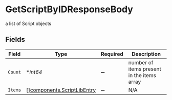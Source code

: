 # GetScriptByIDResponseBody

a list of Script objects


## Fields

| Field                                                                    | Type                                                                     | Required                                                                 | Description                                                              |
| ------------------------------------------------------------------------ | ------------------------------------------------------------------------ | ------------------------------------------------------------------------ | ------------------------------------------------------------------------ |
| `Count`                                                                  | **int64*                                                                 | :heavy_minus_sign:                                                       | number of items present in the items array                               |
| `Items`                                                                  | [][components.ScriptLibEntry](../../models/components/scriptlibentry.md) | :heavy_minus_sign:                                                       | N/A                                                                      |